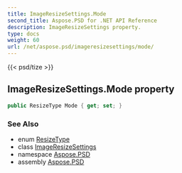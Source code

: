 ```yaml
---
title: ImageResizeSettings.Mode
second_title: Aspose.PSD for .NET API Reference
description: ImageResizeSettings property. 
type: docs
weight: 60
url: /net/aspose.psd/imageresizesettings/mode/
---
```

{{< psd/tize >}}
## ImageResizeSettings.Mode property

```csharp
public ResizeType Mode { get; set; }
```

### See Also

* enum [ResizeType](../../resizetype/)
* class [ImageResizeSettings](../)
* namespace [Aspose.PSD](../../imageresizesettings/)
* assembly [Aspose.PSD](../../../)


